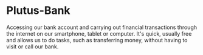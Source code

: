 # Plutus-Bank
Accessing our bank account and carrying out financial transactions through the internet on our smartphone, tablet or computer. 
It's quick, usually free and allows us to do tasks, such as transferring money, without having to visit or call our bank.

